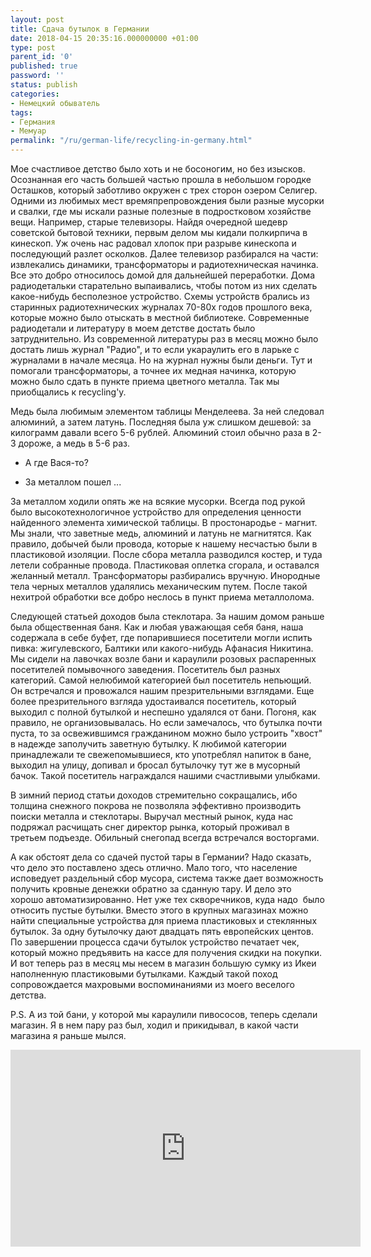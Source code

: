 ```yaml
---
layout: post
title: Сдача бутылок в Германии
date: 2018-04-15 20:35:16.000000000 +01:00
type: post
parent_id: '0'
published: true
password: ''
status: publish
categories:
- Немецкий обыватель
tags:
- Германия
- Мемуар
permalink: "/ru/german-life/recycling-in-germany.html"
---
```

Мое счастливое детство было хоть и не босоногим, но без изысков. Осознанная его часть большей частью прошла в небольшом городке Осташков, который заботливо окружен с трех сторон озером Селигер. Одними из любимых мест времяпрепровождения были разные мусорки и свалки, где мы искали разные полезные в подростковом хозяйстве вещи. Например, старые телевизоры. Найдя очередной шедевр советской бытовой техники, первым делом мы кидали полкирпича в кинескоп. Уж очень нас радовал хлопок при разрыве кинескопа и последующий разлет осколков. Далее телевизор разбирался на части: извлекались динамики, трансформаторы и радиотехническая начинка. Все это добро относилось домой для дальнейшей переработки. Дома радиодетальки старательно выпаивались, чтобы потом из них сделать какое-нибудь бесполезное устройство. Схемы устройств брались из старинных радиотехнических журналах 70-80х годов прошлого века, которые можно было отыскать в местной библиотеке. Современные радиодетали и литературу в моем детстве достать было затруднительно. Из современной литературы раз в месяц можно было достать лишь журнал "Радио", и то если укараулить его в ларьке с журналами в начале месяца. Но на журнал нужны были деньги. Тут и помогали трансформаторы, а точнее их медная начинка, которую можно было сдать в пункте приема цветного металла. Так мы приобщались к recycling'у.



Медь была любимым элементом таблицы Менделеева. За ней следовал алюминий, а затем латунь. Последняя была уж слишком дешевой: за килограмм давали всего 5-6 рублей. Алюминий стоил обычно раза в 2-3 дороже, а медь в 5-6 раз.

- А где Вася-то?

- За металлом пошел ...

За металлом ходили опять же на всякие мусорки. Всегда под рукой было высокотехнологичное устройство для определения ценности найденного элемента химической таблицы. В простонародье - магнит. Мы знали, что заветные медь, алюминий и латунь не магнитятся. Как правило, добычей были провода, которые к нашему несчастью были в пластиковой изоляции. После сбора металла разводился костер, и туда летели собранные провода. Пластиковая оплетка сгорала, и оставался желанный металл. Трансформаторы разбирались вручную. Инородные тела черных металлов удалялись механическим путем. После такой нехитрой обработки все добро неслось в пункт приема металлолома.

Следующей статьей доходов была стеклотара. За нашим домом раньше была общественная баня. Как и любая уважающая себя баня, наша содержала в себе буфет, где попарившиеся посетители могли испить пивка: жигулевского, Балтики или какого-нибудь Афанасия Никитина. Мы сидели на лавочках возле бани и караулили розовых распаренных посетителей помывочного заведения. Посетитель был разных категорий. Самой нелюбимой категорией был посетитель непьющий. Он встречался и провожался нашим презрительными взглядами. Еще более презрительного взгляда удостаивался посетитель, который выходил с полной бутылкой и неспешно удалялся от бани. Погоня, как правило, не организовывалась. Но если замечалось, что бутылка почти пуста, то за освежившимся гражданином можно было устроить "хвост" в надежде заполучить заветную бутылку. К любимой категории принадлежали те свежепомывшиеся, кто употреблял напиток в бане, выходил на улицу, допивал и бросал бутылочку тут же в мусорный бачок. Такой посетитель награждался нашими счастливыми улыбками.

В зимний период статьи доходов стремительно сокращались, ибо толщина снежного покрова не позволяла эффективно производить поиски металла и стеклотары. Выручал местный рынок, куда нас подряжал расчищать снег директор рынка, который проживал в третьем подъезде. Обильный снегопад всегда встречался восторгами.

А как обстоят дела со сдачей пустой тары в Германии? Надо сказать, что дело это поставлено здесь отлично. Мало того, что население исповедует раздельный сбор мусора, система также дает возможность получить кровные денежки обратно за сданную тару. И дело это хорошо автоматизированно. Нет уже тех скворечников, куда надо&nbsp; было относить пустые бутылки. Вместо этого в крупных магазинах можно найти специальные устройства для приема пластиковых и стеклянных бутылок. За одну бутылочку дают двадцать пять европейских центов. По завершении процесса сдачи бутылок устройство печатает чек, который можно предъявить на кассе для получения скидки на покупки. И вот теперь раз в месяц мы несем в магазин большую сумку из Икеи наполненную пластиковыми бутылками. Каждый такой поход сопровождается махровыми воспоминаниями из моего веселого детства.

P.S. А из той бани, у которой мы караулили пивососов, теперь сделали магазин. Я в нем пару раз был, ходил и прикидывал, в какой части магазина я раньше мылся.

<iframe src="https://www.youtube.com/embed/rKNLkhoB6oA" width="560" height="315" frameborder="0" allowfullscreen="allowfullscreen"></iframe>

